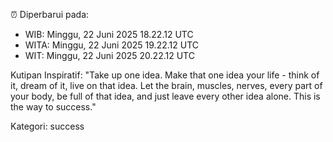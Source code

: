 ⏰ Diperbarui pada:
- WIB: Minggu, 22 Juni 2025 18.22.12 UTC
- WITA: Minggu, 22 Juni 2025 19.22.12 UTC
- WIT: Minggu, 22 Juni 2025 20.22.12 UTC

Kutipan Inspiratif:
"Take up one idea. Make that one idea your life - think of it, dream of it, live on that idea. Let the brain, muscles, nerves, every part of your body, be full of that idea, and just leave every other idea alone. This is the way to success."


Kategori: success

